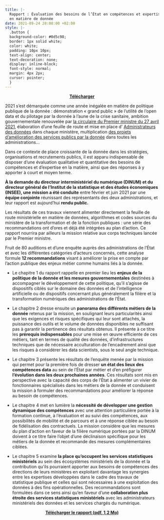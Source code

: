 ```yaml
---
title: |-
  Rapport : Évaluation des besoins de l’État en compétences et expertises
  en matière de donnée
date: 2021-09-24 20:08:00 +02:00
style: |-
  .button {
  background-color: #0d5c98;
  border: 1px solid white;
  color: white;
  padding: 10px 10px;
  text-align: center;
  text-decoration: none;
  display: inline-block;
  font-style: normal;
  margin: 4px 2px;
  cursor: pointer;
  }
---
```


<div align="center"><a href="/uploads/RAPPORT-besoins-competences-donnee.pdf" class="button"><b>Télécharger</b></a></div>

2021 s’est démarquée comme une année inégalée en matière de politique publique de la donnée : démonstration « grand public » de l’utilité de l’open data et du pilotage par la donnée à l’aune de la crise sanitaire, ambition gouvernementale renouvelée par [la circulaire du Premier ministre du 27 avril 2021](https://www.legifrance.gouv.fr/circulaire/id/45162), élaboration d’une feuille de route et mise en place d’ [Administrateurs des données](https://www.data.gouv.fr/fr/datasets/liste-des-administrateurs-ministeriels-des-donnees/) dans chaque ministère, multiplication [des projets d’amélioration des services publics par la donnée](https://www.numerique.gouv.fr/actualites/france-relance-laureats-volet-developper-utilisation-de-la-donnee/) dans toutes les administrations…

Dans ce contexte de place croissante de la donnée dans les stratégies, organisations et recrutements publics, il est apparu indispensable de disposer d’une évaluation qualitative et quantitative des besoins de compétences et d’expertise en la matière, ainsi que des réponses à y apporter à court et moyen terme.

**À la demande du directeur interministériel du numérique (DINUM) et du directeur général de l’Institut de la statistique et des études économiques (INSEE), une mission a été conduite** entre février et juin 2021 par une **équipe conjointe** réunissant des représentants des deux administrations, et leur rapport est aujourd’hui **rendu public.**

Les résultats de ces travaux viennent alimenter directement la feuille de route ministérielle en matière de données, algorithmes et codes sources du ministère de la transformation et de la fonction publiques : une série des recommandations ont d’ores et déjà été intégrées au plan d’action. Ce rapport nourrira par ailleurs la mission relative aux corps techniques lancée par le Premier ministre.

Fruit de 80 auditions et d’une enquête auprès des administrations de l’État et avec les différentes catégories d’acteurs concernés, cette analyse formule **12 recommandations** visant à améliorer la prise en compte par l’action publique des enjeux métier comme humains liés à la donnée.

* Le chapitre 1 du rapport rappelle en premier lieu les **enjeux de la politique de la donnée et les mesures gouvernementales** destinées à accompagner le développement de cette politique, qu’il s’agisse de dispositifs ciblés sur le domaine des données et de l’intelligence artificielle ou de dispositifs concernant plus généralement la filière et la transformation numériques des administrations de l’État.


* Le chapitre 2 dresse ensuite un **panorama des différents métiers de la donnée** retenus par la mission, en soulignant leurs particularités ainsi que les exigences et risques spécifiques qui leur sont attachés, la puissance des outils et le volume de données disponibles ne suffisant pas à garantir la pertinence des résultats obtenus. Il présente à ce titre les **prérequis indispensables** pour une mise en œuvre efficiente de ces métiers, tant en termes de qualité des données, d’infrastructures techniques que de nécessaire acculturation de l’encadrement ainsi que les risques à considérer les data scientists, sous le seul angle technique.


* Le chapitre 3 présente les résultats de l’enquête menée par la mission qui permet pour la première fois de dresser **un état des lieux des compétences data** au sein de l’État par métier et d’en préfigurer **l’évolution dans les deux prochaines années**. Ces résultats sont mis en perspective avec la capacité des corps de l’État à alimenter un vivier de fonctionnaires spécialisés dans les métiers de la donnée et conduisent la mission à formuler des recommandations pour améliorer la réponse au besoin de compétences.


* Le chapitre 4 met en lumière la **nécessité de développer une gestion dynamique des compétences** avec une attention particulière portée à la formation continue, à l’évaluation et au suivi des compétences, aux possibilités de mobilité et de parcours et à une réponse ciblée au besoin de fidélisation des contractuels. La mission considère que les mesures du plan d’action en faveur de la filière numérique portées par la DINUM doivent à ce titre faire l’objet d’une déclinaison spécifique pour les métiers de la donnée et recommande des mesures complémentaires ciblées.


* Le chapitre 5 examine **la place qu’occupent les services statistiques ministériels** au sein des écosystèmes ministériels de la donnée et la contribution qu’ils pourraient apporter aux besoins de compétences des directions de leurs ministères en exploitant davantage les synergies entre les expertises développées dans le cadre des travaux de statistique publique et celles qui sont nécessaires à une exploitation des données à des fins opérationnelles. Des recommandations sont formulées dans ce sens ainsi qu’en faveur d’une **collaboration plus étroite des services statistiques ministériels** avec les administrateurs ministériels des données et les services chargés du numérique.

<div align="center"><a href="/uploads/RAPPORT-besoins-competences-donnee.pdf" class="button"><b>Télécharger le rapport (pdf, 1,2 Mo)</b></a></div>